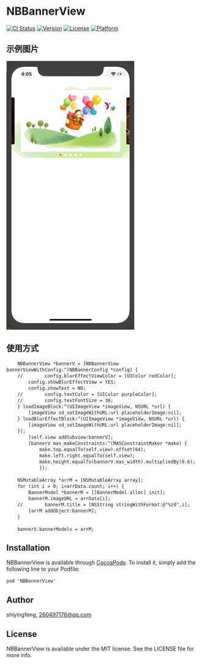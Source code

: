 # NBBannerView

[![CI Status](http://img.shields.io/travis/shiyingfeng/NBBannerView.svg?style=flat)](https://travis-ci.org/shiyingfeng/NBBannerView)
[![Version](https://img.shields.io/cocoapods/v/NBBannerView.svg?style=flat)](http://cocoapods.org/pods/NBBannerView)
[![License](https://img.shields.io/cocoapods/l/NBBannerView.svg?style=flat)](http://cocoapods.org/pods/NBBannerView)
[![Platform](https://img.shields.io/cocoapods/p/NBBannerView.svg?style=flat)](http://cocoapods.org/pods/NBBannerView)

## 示例图片

![image](https://github.com/shiyingfeng/NBBannerView/raw/master/Example/Gif/1.gif)

## 使用方式
```iOS
    NBBannerView *bannerV = [NBBannerView bannerViewWithConfig:^(NBBannerConfig *config) {
    //        config.blurEffectViewColor = [UIColor redColor];
        config.showBlurEffectView = YES;
        config.showText = NO;
    //        config.textColor = [UIColor purpleColor];
    //        config.textFontSize = 36;
    } loadImageBlock:^(UIImageView *imageView, NSURL *url) {
        [imageView sd_setImageWithURL:url placeholderImage:nil];
    } loadBlurEffectBlock:^(UIImageView *imageView, NSURL *url) {
        [imageView sd_setImageWithURL:url placeholderImage:nil];
    }];
        [self.view addSubview:bannerV];
        [bannerV mas_makeConstraints:^(MASConstraintMaker *make) {
            make.top.equalTo(self.view).offset(64);
            make.left.right.equalTo(self.view);
            make.height.equalTo(bannerV.mas_width).multipliedBy(0.6);
            }];

    NSMutableArray *arrM = [NSMutableArray array];
    for (int i = 0; i<arrData.count; i++) {
        BannerModel *bannerM = [[BannerModel alloc] init];
        bannerM.imageURL = arrData[i];
    //        bannerM.title = [NSString stringWithFormat:@"%zd",i];
        [arrM addObject:bannerM];
    }

    bannerV.bannerModels = arrM;
```

## Installation

NBBannerView is available through [CocoaPods](http://cocoapods.org). To install
it, simply add the following line to your Podfile:

```iOS
pod 'NBBannerView'
```

## Author

shiyingfeng, 260497176@qq.com

## License

NBBannerView is available under the MIT license. See the LICENSE file for more info.
